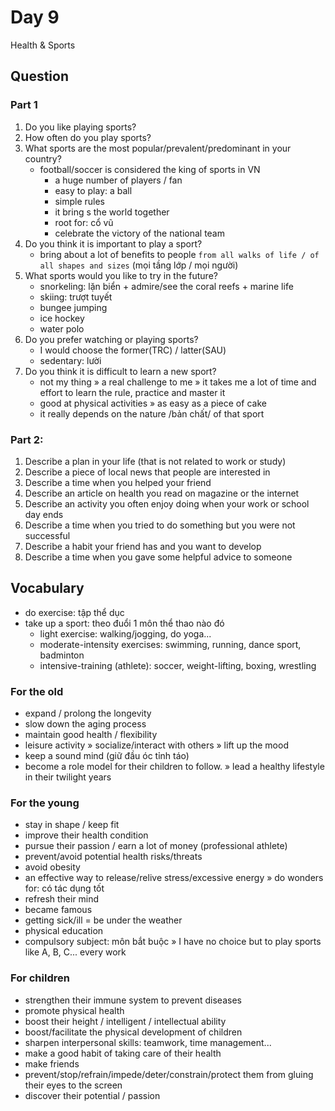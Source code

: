 # Day 9

Health & Sports

## Question

### Part 1

1. Do you like playing sports?
2. How often do you play sports?
3. What sports are the most popular/prevalent/predominant in your country?
   - football/soccer is considered the king of sports in VN
     - a huge number of players / fan
     - easy to play: a ball
     - simple rules
     - it bring s the world together
     - root for: cổ vũ
     - celebrate the victory of the national team
4. Do you think it is important to play a sport?
   - bring about a lot of benefits to people `from all walks of life / of all shapes and sizes` (mọi tầng lớp / mọi người)
5. What sports would you like to try in the future?
   - snorkeling: lặn biển + admire/see the coral reefs + marine life
   - skiing: trượt tuyết
   - bungee jumping
   - ice hockey
   - water polo
6. Do you prefer watching or playing sports?
   - I would choose the former(TRC) / latter(SAU)
   - sedentary: lười
7. Do you think it is difficult to learn a new sport?
   - not my thing » a real challenge to me » it takes me a lot of time and effort to learn the rule, practice and master it
   - good at physical activities » as easy as a piece of cake
   - it really depends on the nature /bản chất/ of that sport

### Part 2:

1. Describe a plan in your life (that is not related to work or study)
2. Describe a piece of local news that people are interested in
3. Describe a time when you helped your friend
4. Describe an article on health you read on magazine or the internet
5. Describe an activity you often enjoy doing when your work or school day ends
6. Describe a time when you tried to do something but you were not successful
7. Describe a habit your friend has and you want to develop
8. Describe a time when you gave some helpful advice to someone

## Vocabulary

- do exercise: tập thể dục
- take up a sport: theo đuổi 1 môn thể thao nào đó
  - light exercise: walking/jogging, do yoga...
  - moderate-intensity exercises: swimming, running, dance sport, badminton
  - intensive-training (athlete): soccer, weight-lifting, boxing, wrestling

### For the old

- expand / prolong the longevity
- slow down the aging process
- maintain good health / flexibility
- leisure activity » socialize/interact with others
  » lift up the mood
- keep a sound mind (giữ đầu óc tỉnh táo)
- become a role model for their children to follow.
  » lead a healthy lifestyle in their twilight years

### For the young

- stay in shape / keep fit
- improve their health condition
- pursue their passion / earn a lot of money (professional athlete)
- prevent/avoid potential health risks/threats
- avoid obesity
- an effective way to release/relive stress/excessive energy
  » do wonders for: có tác dụng tốt
- refresh their mind
- became famous
- getting sick/ill = be under the weather
- physical education
- compulsory subject: môn bắt buộc
  » I have no choice but to play sports like A, B, C... every work

### For children

- strengthen their immune system to prevent diseases
- promote physical health
- boost their height / intelligent / intellectual ability
- boost/facilitate the physical development of children
- sharpen interpersonal skills: teamwork, time management...
- make a good habit of taking care of their health
- make friends
- prevent/stop/refrain/impede/deter/constrain/protect them from gluing their eyes to the screen
- discover their potential / passion

